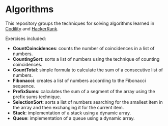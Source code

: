 # Algorithms

This repository groups the techniques for solving algorithms learned in [Codility][codility] and [HackerRank][hackerrank].

Exercises included:

- **CountCoincidences**: counts the number of coincidences in a list of numbers.
- **CountingSort**: sorts a list of numbers using the technique of counting coincidences.
- **CountTotal**: simple formula to calculate the sum of a consecutive list of numbers.
- **Fibonacci**: creates a list of numbers according to the Fibonacci sequence.
- **PrefixSums**: calculates the sum of a segment of the array using the prefix sums technique.
- **SelectionSort**: sorts a list of numbers searching for the smallest item in the array and then exchanging it for the current item.
- **Stack**: implementation of a stack using a dynamic array.
- **Queue**: implementation of a queue using a dynamic array.

[codility]: https://app.codility.com/programmers/lessons/1-iterations/
[hackerrank]: https://www.hackerrank.com/dashboard